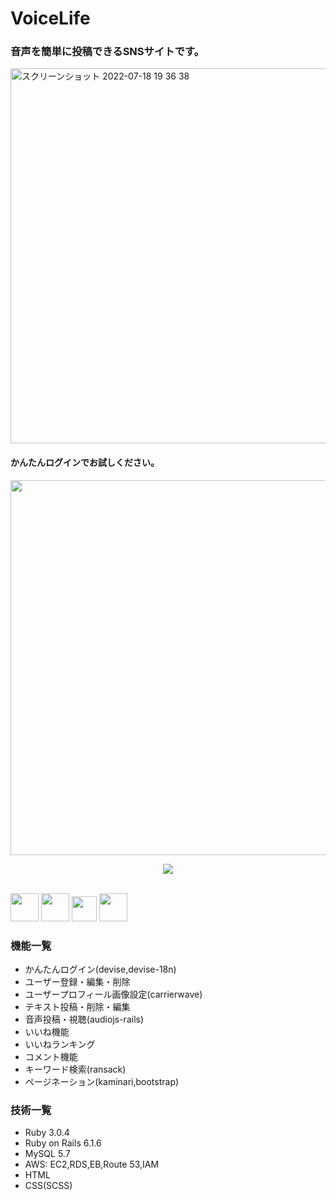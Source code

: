 # VoiceLife


### 音声を簡単に投稿できるSNSサイトです。

<img width="600" alt="スクリーンショット 2022-07-18 19 36 38" src="https://user-images.githubusercontent.com/97382295/179966494-aaec1ab8-67f8-48b7-be25-f4fb93698df1.png">

#### かんたんログインでお試しください。
<img width="600" src="https://user-images.githubusercontent.com/97382295/179971610-7961cf6c-189d-43b8-b312-a4fd64f7cc1f.gif">



<p align="center">
<img width="１00" src="https://user-images.githubusercontent.com/97382295/179974203-f28eb3df-854f-486d-bf8f-9ebc9276e87d.png">


</p>
  <br>
  <a href="PWA公式サイトURL"><img src="https://〜.png" height="45px;" /></a>
  <a href="Firebase公式サイトURL"><img src="https://〜.png" height="45px;" /></a>
  <a href="firealpaca公式サイトURL"><img src="https://〜.png" height="40px;" /></a>
  <a href="sweetalert公式サイトURL"><img src="https://〜.png" height="45px;" /></a>


### 機能一覧
- かんたんログイン(devise,devise-18n)
- ユーザー登録・編集・削除
- ユーザープロフィール画像設定(carrierwave)
- テキスト投稿・削除・編集
- 音声投稿・視聴(audiojs-rails)
- いいね機能
- いいねランキング
- コメント機能
- キーワード検索(ransack)
- ページネーション(kaminari,bootstrap)


### 技術一覧
- Ruby 3.0.4
- Ruby on Rails 6.1.6
- MySQL 5.7
- AWS: EC2,RDS,EB,Route 53,IAM
- HTML
- CSS(SCSS)

